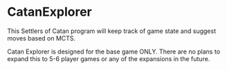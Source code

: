 # CatanExplorer
This Settlers of Catan program will keep track of game state and suggest moves based on MCTS.

Catan Explorer is designed for the base game ONLY. There are no plans to expand this to
5-6 player games or any of the expansions in the future.
